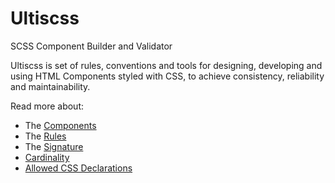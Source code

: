 # Ultiscss
SCSS Component Builder and Validator

Ultiscss is set of rules, conventions and tools for designing, developing and using HTML Components
styled with CSS, to achieve consistency, reliability and maintainability.

Read more about:
* The [Components](src/doc/Components.md)
* The [Rules](src/doc/Rules.md)
* The [Signature](src/doc/Signature.md)
* [Cardinality](src/doc/Cardinality.md)
* [Allowed CSS Declarations](src/doc/Allowed-CSS-Declarations.md)
